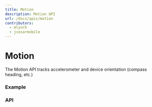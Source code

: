 ```yaml
---
title: Motion
description: Motion API
url: /docs/apis/motion
contributors:
  - mlynch
  - jcesarmobile
---
```


<plugin-platforms platforms="pwa,ios,android,electron"></plugin-platforms>

# Motion

The Motion API tracks accelerometer and device orientation (compass heading, etc.)

<plugin-api index="true" name="motion"></plugin-api>

### Example

### API

<plugin-api name="motion"></plugin-api>